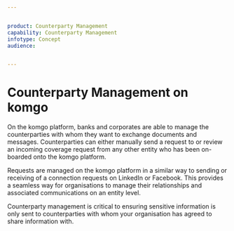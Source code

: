 ```yaml
---


product: Counterparty Management
capability: Counterparty Management
infotype: Concept
audience:


---
```



# Counterparty Management on komgo


On the komgo platform, banks and corporates are able to manage the counterparties with whom they want to exchange documents and messages. Counterparties can either manually send a request to or review an incoming coverage request from any other entity who has been on-boarded onto the komgo platform.


Requests are managed on the komgo platform in a similar way to sending or receiving of a connection requests on LinkedIn or Facebook. This provides a seamless way for organisations to manage their relationships and associated communications on an entity level.


Counterparty management is critical to ensuring sensitive information is only sent to counterparties with whom your organisation has agreed to share information with.
<!--stackedit_data:
eyJoaXN0b3J5IjpbMTkxMDUzOTI4XX0=
-->